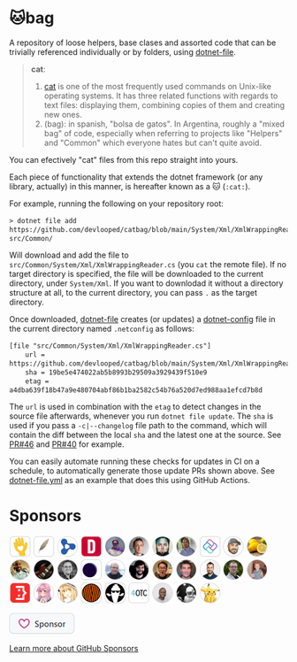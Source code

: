 # :cat:bag

A repository of loose helpers, base clases and assorted code that can be trivially referenced 
individually or by folders, using [dotnet-file](https://github.com/devlooped/dotnet-file).

> **cat**:  
> 1. [cat](http://www.linfo.org/cat.html) is one of the most frequently used commands on Unix-like operating systems. 
> It has three related functions with regards to text files: displaying them, combining copies of them and creating new ones.
> 2. (bag): in spanish, "bolsa de gatos". In Argentina, roughly a "mixed bag" of code, especially 
> when referring to projects like "Helpers" and "Common" which everyone hates but can't quite avoid.

You can efectively "cat" files from this repo straight into yours. 

Each piece of functionality that extends the dotnet framework (or any library, actually) in this manner, 
is hereafter known as a 🐱 (`:cat:`). 


For example, running the following on your repository root:

```
> dotnet file add https://github.com/devlooped/catbag/blob/main/System/Xml/XmlWrappingReader.cs src/Common/
```

Will download and add the file to `src/Common/System/Xml/XmlWrappingReader.cs` (you `cat` the remote file). 
If no target directory is specified, the file will be downloaded to the current directory, under `System/Xml`. 
If you want to downlodad it without a directory structure at all, to the current directory, you can pass `.` 
as the target directory.

Once downloaded, [dotnet-file](https://github.com/devlooped/dotnet-file) creates (or updates) a 
[dotnet-config](https://dotnetconfig.org/) file in the current directory named `.netconfig` as follows:

```
[file "src/Common/System/Xml/XmlWrappingReader.cs"]
	url = https://github.com/devlooped/catbag/blob/main/System/Xml/XmlWrappingReader.cs
	sha = 19be5e474022ab5b8993b29509a3929439f510e9
	etag = a4dba639f18b47a9e480704abf86b1ba2582c54b76a520d7ed988aa1efcd7b8d
```

The `url` is used in combination with the `etag` to detect changes in the source file afterwards, whenever you 
run `dotnet file update`. The `sha` is used if you pass a `-c|--changelog` file path to the command, which will 
contain the diff between the local `sha` and the latest one at the source. See [PR#46](https://github.com/dotnetconfig/dotnet-config/pull/46) and [PR#40](https://github.com/devlooped/dotnet-file/pull/40) for example.

You can easily automate running these checks for updates in CI on a schedule, to automatically generate those 
update PRs shown above. See [dotnet-file.yml](https://github.com/devlooped/oss/blob/main/.github/workflows/dotnet-file.yml) as an example 
that does this using GitHub Actions.

<!-- include https://github.com/devlooped/sponsors/raw/main/footer.md -->
# Sponsors 

<!-- sponsors.md -->
[![Clarius Org](https://raw.githubusercontent.com/devlooped/sponsors/main/.github/avatars/clarius.png "Clarius Org")](https://github.com/clarius)
[![MFB Technologies, Inc.](https://raw.githubusercontent.com/devlooped/sponsors/main/.github/avatars/MFB-Technologies-Inc.png "MFB Technologies, Inc.")](https://github.com/MFB-Technologies-Inc)
[![Torutek](https://raw.githubusercontent.com/devlooped/sponsors/main/.github/avatars/torutek-gh.png "Torutek")](https://github.com/torutek-gh)
[![DRIVE.NET, Inc.](https://raw.githubusercontent.com/devlooped/sponsors/main/.github/avatars/drivenet.png "DRIVE.NET, Inc.")](https://github.com/drivenet)
[![Keith Pickford](https://raw.githubusercontent.com/devlooped/sponsors/main/.github/avatars/Keflon.png "Keith Pickford")](https://github.com/Keflon)
[![Thomas Bolon](https://raw.githubusercontent.com/devlooped/sponsors/main/.github/avatars/tbolon.png "Thomas Bolon")](https://github.com/tbolon)
[![Kori Francis](https://raw.githubusercontent.com/devlooped/sponsors/main/.github/avatars/kfrancis.png "Kori Francis")](https://github.com/kfrancis)
[![Toni Wenzel](https://raw.githubusercontent.com/devlooped/sponsors/main/.github/avatars/twenzel.png "Toni Wenzel")](https://github.com/twenzel)
[![Uno Platform](https://raw.githubusercontent.com/devlooped/sponsors/main/.github/avatars/unoplatform.png "Uno Platform")](https://github.com/unoplatform)
[![Dan Siegel](https://raw.githubusercontent.com/devlooped/sponsors/main/.github/avatars/dansiegel.png "Dan Siegel")](https://github.com/dansiegel)
[![Reuben Swartz](https://raw.githubusercontent.com/devlooped/sponsors/main/.github/avatars/rbnswartz.png "Reuben Swartz")](https://github.com/rbnswartz)
[![Jacob Foshee](https://raw.githubusercontent.com/devlooped/sponsors/main/.github/avatars/jfoshee.png "Jacob Foshee")](https://github.com/jfoshee)
[![](https://raw.githubusercontent.com/devlooped/sponsors/main/.github/avatars/Mrxx99.png "")](https://github.com/Mrxx99)
[![Eric Johnson](https://raw.githubusercontent.com/devlooped/sponsors/main/.github/avatars/eajhnsn1.png "Eric Johnson")](https://github.com/eajhnsn1)
[![Ix Technologies B.V.](https://raw.githubusercontent.com/devlooped/sponsors/main/.github/avatars/IxTechnologies.png "Ix Technologies B.V.")](https://github.com/IxTechnologies)
[![David JENNI](https://raw.githubusercontent.com/devlooped/sponsors/main/.github/avatars/davidjenni.png "David JENNI")](https://github.com/davidjenni)
[![Jonathan ](https://raw.githubusercontent.com/devlooped/sponsors/main/.github/avatars/Jonathan-Hickey.png "Jonathan ")](https://github.com/Jonathan-Hickey)
[![Charley Wu](https://raw.githubusercontent.com/devlooped/sponsors/main/.github/avatars/akunzai.png "Charley Wu")](https://github.com/akunzai)
[![Jakob Tikjøb Andersen](https://raw.githubusercontent.com/devlooped/sponsors/main/.github/avatars/jakobt.png "Jakob Tikjøb Andersen")](https://github.com/jakobt)
[![Tino Hager](https://raw.githubusercontent.com/devlooped/sponsors/main/.github/avatars/tinohager.png "Tino Hager")](https://github.com/tinohager)
[![Ken Bonny](https://raw.githubusercontent.com/devlooped/sponsors/main/.github/avatars/KenBonny.png "Ken Bonny")](https://github.com/KenBonny)
[![Simon Cropp](https://raw.githubusercontent.com/devlooped/sponsors/main/.github/avatars/SimonCropp.png "Simon Cropp")](https://github.com/SimonCropp)
[![agileworks-eu](https://raw.githubusercontent.com/devlooped/sponsors/main/.github/avatars/agileworks-eu.png "agileworks-eu")](https://github.com/agileworks-eu)
[![sorahex](https://raw.githubusercontent.com/devlooped/sponsors/main/.github/avatars/sorahex.png "sorahex")](https://github.com/sorahex)
[![Zheyu Shen](https://raw.githubusercontent.com/devlooped/sponsors/main/.github/avatars/arsdragonfly.png "Zheyu Shen")](https://github.com/arsdragonfly)
[![Vezel](https://raw.githubusercontent.com/devlooped/sponsors/main/.github/avatars/vezel-dev.png "Vezel")](https://github.com/vezel-dev)
[![ChilliCream](https://raw.githubusercontent.com/devlooped/sponsors/main/.github/avatars/ChilliCream.png "ChilliCream")](https://github.com/ChilliCream)
[![4OTC](https://raw.githubusercontent.com/devlooped/sponsors/main/.github/avatars/4OTC.png "4OTC")](https://github.com/4OTC)
[![Vincent Limo](https://raw.githubusercontent.com/devlooped/sponsors/main/.github/avatars/v-limo.png "Vincent Limo")](https://github.com/v-limo)
[![Jordan S. Jones](https://raw.githubusercontent.com/devlooped/sponsors/main/.github/avatars/jordansjones.png "Jordan S. Jones")](https://github.com/jordansjones)
[![domischell](https://raw.githubusercontent.com/devlooped/sponsors/main/.github/avatars/DominicSchell.png "domischell")](https://github.com/DominicSchell)


<!-- sponsors.md -->

[![Sponsor this project](https://raw.githubusercontent.com/devlooped/sponsors/main/sponsor.png "Sponsor this project")](https://github.com/sponsors/devlooped)
&nbsp;

[Learn more about GitHub Sponsors](https://github.com/sponsors)

<!-- https://github.com/devlooped/sponsors/raw/main/footer.md -->
